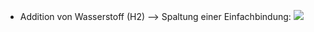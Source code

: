 - Addition von Wasserstoff (H2) --> Spaltung einer Einfachbindung:
![](Pasted%20image%2020231123135910.png)

